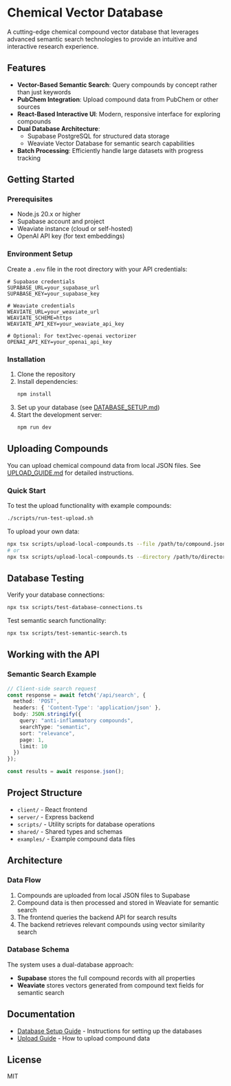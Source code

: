 # Chemical Vector Database

A cutting-edge chemical compound vector database that leverages advanced semantic search technologies to provide an intuitive and interactive research experience.

## Features

- **Vector-Based Semantic Search**: Query compounds by concept rather than just keywords
- **PubChem Integration**: Upload compound data from PubChem or other sources
- **React-Based Interactive UI**: Modern, responsive interface for exploring compounds
- **Dual Database Architecture**:
  - Supabase PostgreSQL for structured data storage
  - Weaviate Vector Database for semantic search capabilities
- **Batch Processing**: Efficiently handle large datasets with progress tracking

## Getting Started

### Prerequisites

- Node.js 20.x or higher
- Supabase account and project
- Weaviate instance (cloud or self-hosted)
- OpenAI API key (for text embeddings)

### Environment Setup

Create a `.env` file in the root directory with your API credentials:

```
# Supabase credentials
SUPABASE_URL=your_supabase_url
SUPABASE_KEY=your_supabase_key

# Weaviate credentials
WEAVIATE_URL=your_weaviate_url
WEAVIATE_SCHEME=https
WEAVIATE_API_KEY=your_weaviate_api_key

# Optional: For text2vec-openai vectorizer
OPENAI_API_KEY=your_openai_api_key
```

### Installation

1. Clone the repository
2. Install dependencies:
   ```bash
   npm install
   ```
3. Set up your database (see [DATABASE_SETUP.md](DATABASE_SETUP.md))
4. Start the development server:
   ```bash
   npm run dev
   ```

## Uploading Compounds

You can upload chemical compound data from local JSON files. See [UPLOAD_GUIDE.md](UPLOAD_GUIDE.md) for detailed instructions.

### Quick Start

To test the upload functionality with example compounds:

```bash
./scripts/run-test-upload.sh
```

To upload your own data:

```bash
npx tsx scripts/upload-local-compounds.ts --file /path/to/compound.json
# or
npx tsx scripts/upload-local-compounds.ts --directory /path/to/directory
```

## Database Testing

Verify your database connections:

```bash
npx tsx scripts/test-database-connections.ts
```

Test semantic search functionality:

```bash
npx tsx scripts/test-semantic-search.ts
```

## Working with the API

### Semantic Search Example

```typescript
// Client-side search request
const response = await fetch('/api/search', {
  method: 'POST',
  headers: { 'Content-Type': 'application/json' },
  body: JSON.stringify({
    query: "anti-inflammatory compounds",
    searchType: "semantic",
    sort: "relevance",
    page: 1,
    limit: 10
  })
});

const results = await response.json();
```

## Project Structure

- `client/` - React frontend
- `server/` - Express backend
- `scripts/` - Utility scripts for database operations
- `shared/` - Shared types and schemas
- `examples/` - Example compound data files

## Architecture

### Data Flow

1. Compounds are uploaded from local JSON files to Supabase
2. Compound data is then processed and stored in Weaviate for semantic search
3. The frontend queries the backend API for search results
4. The backend retrieves relevant compounds using vector similarity search

### Database Schema

The system uses a dual-database approach:

- **Supabase** stores the full compound records with all properties
- **Weaviate** stores vectors generated from compound text fields for semantic search

## Documentation

- [Database Setup Guide](DATABASE_SETUP.md) - Instructions for setting up the databases
- [Upload Guide](UPLOAD_GUIDE.md) - How to upload compound data

## License

MIT